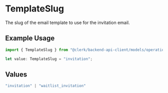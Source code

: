 # TemplateSlug

The slug of the email template to use for the invitation email.

## Example Usage

```typescript
import { TemplateSlug } from "@clerk/backend-api-client/models/operations";

let value: TemplateSlug = "invitation";
```

## Values

```typescript
"invitation" | "waitlist_invitation"
```